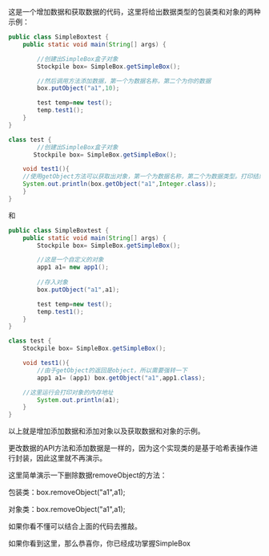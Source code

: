 这是一个增加数据和获取数据的代码，这里将给出数据类型的包装类和对象的两种示例：

```java
public class SimpleBoxtest {
    public static void main(String[] args) {

        //创建出SimpleBox盒子对象
        Stockpile box= SimpleBox.getSimpleBox();

        //然后调用方法添加数据，第一个为数据名称，第二个为你的数据
        box.putObject("a1",10);

        test temp=new test();
        temp.test1();
    }
}

class test {
    	//创建出SimpleBox盒子对象
       Stockpile box= SimpleBox.getSimpleBox();

    void test1(){
	//使用getObject方法可以获取出对象，第一个为数据名称，第二个为数据类型。打印结果会是整数型10
	System.out.println(box.getObject("a1",Integer.class));
    }
}
```
和
```java
public class SimpleBoxtest {
    public static void main(String[] args) {
        Stockpile box= SimpleBox.getSimpleBox();

        //这是一个自定义的对象
        app1 a1= new app1();
        
        //存入对象
        box.putObject("a1",a1);

        test temp=new test();
        temp.test1();
    }
}

class test {
    Stockpile box= SimpleBox.getSimpleBox();

    void test1(){
        //由于getObject的返回是object，所以需要强转一下
        app1 a1= (app1) box.getObject("a1",app1.class);

	//这里运行会打印对象的内存地址
        System.out.println(a1);
    }
}
```
以上就是增加添加数据和添加对象以及获取数据和对象的示例。

更改数据的API方法和添加数据是一样的，因为这个实现类的是基于哈希表操作进行封装，因此这里就不再演示。

这里简单演示一下删除数据removeObject的方法：

包装类：box.removeObject("a1",a1);

对象类：box.removeObject("a1",a1);

如果你看不懂可以结合上面的代码去推敲。

如果你看到这里，那么恭喜你，你已经成功掌握SimpleBox


